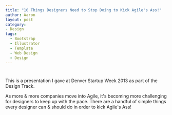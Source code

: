 ```yaml
---
title: "10 Things Designers Need to Stop Doing to Kick Agile's Ass!"
author: Aaron
layout: post
category:
- Design
tags:
  - Bootstrap
  - Illustrator
  - Template
  - Web Design
  - Design
---
```

# 


This is a presentation I gave at Denver Startup Week 2013 as part of the Design Track.

As more & more companies move into Agile, it's becoming more challenging for designers to keep up with the pace. There are a handful of simple things every designer can & should do in order to kick Agile's Ass!

<script async class="speakerdeck-embed" data-id="619409400381013129a92a75a1d77955" data-ratio="1.33333333333333" src="//speakerdeck.com/assets/embed.js"></script>